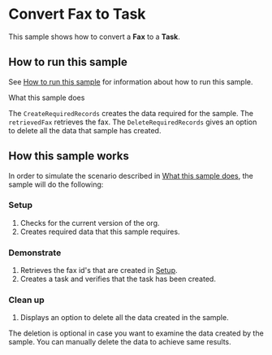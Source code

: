 # Convert Fax to Task

This sample shows how to convert a **Fax** to a **Task**.

## How to run this sample

See [How to run this sample](https://github.com/microsoft/PowerApps-Samples/blob/master/cds/README.md) for information about how to run this sample.

What this sample does

The `CreateRequiredRecords` creates the data required for the sample. The `retrievedFax` retrieves the fax. 
The `DeleteRequiredRecords` gives an option to delete all the data that sample has created.

## How this sample works

In order to simulate the scenario described in [What this sample does](#what-this-sample-does), the sample will do the following:

### Setup

1. Checks for the current  version of the org. 
1. Creates required data that this sample requires.

### Demonstrate

1. Retrieves the fax id's that are created in [Setup](#setup).
2. Creates a task and verifies that the task has been created.

### Clean up

1. Displays an option to delete all the data created in the sample.

The deletion is optional in case you want to examine the data created by the sample. You can manually delete the data to achieve same results.
